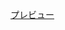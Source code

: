 [プレビュー](http://suzuki-hoge.github.io/markup/01-CSS%E8%A8%AD%E8%A8%88%E3%81%AE%E6%95%99%E7%A7%91%E6%9B%B8/05-icon/index.html)
